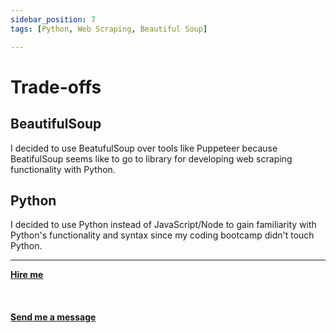 ```yaml
---
sidebar_position: 7
tags: [Python, Web Scraping, Beautiful Soup]

---
```


# Trade-offs

## BeautifulSoup

I decided to use BeatufulSoup over tools like Puppeteer because BeatifulSoup seems like to go to library for developing web scraping functionality with Python.

## Python

I decided to use Python instead of JavaScript/Node to gain familiarity with Python's functionality and syntax since my coding bootcamp didn't touch Python.


<hr></hr>

<a href="https://calendly.com/mattherzog/business-chat" target="_blank"><b><u>Hire me</u></b></a>
<br></br>
<br></br>
<a href="mailto:matt@mattherzog.me" target="_blank"><b><u>Send me a message</u></b></a>
